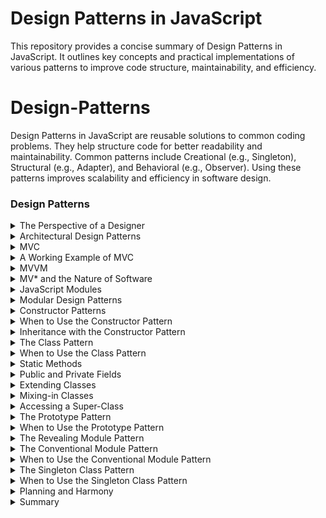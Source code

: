 # Design Patterns in JavaScript

This repository provides a concise summary of Design Patterns in JavaScript. It outlines key concepts and practical implementations of various patterns to improve code structure, maintainability, and efficiency.

# Design-Patterns

Design Patterns in JavaScript are reusable solutions to common coding problems. They help structure code for better readability and maintainability. Common patterns include Creational (e.g., Singleton), Structural (e.g., Adapter), and Behavioral (e.g., Observer). Using these patterns improves scalability and efficiency in software design.

### Design Patterns

<details>
  <summary>The Perspective of a Designer</summary>
  
- In software design, focusing on the user (another programmer) helps guide decisions. For example, a function designed to count occurrences of a substring could be written in multiple ways:

```js
function countNeedlesInHaystack(needle, haystack) {
    return haystack.split(needle).length - 1;
}
```
Design choices: Function names, parameters, and syntax all influence usability. Different patterns like object-oriented programming or function-based approaches can be used for the same problem.
```js
class Haystack {
    constructor(haystack) {
        this.haystack = haystack;
    }
    count(needle) {
        return this.haystack.split(needle).length - 1;
    }
}
```

## Characteristics of Good Design Patterns

- **Solves the problem well**: Aligns with the problem domain and makes it easier to express the solution.
- **Familiar and usable**: Other developers can quickly understand and use it.

## Hierarchical Patterns

Patterns can exist on both micro (small functions or components) and macro levels (entire system architectures). 

### For example:

- **Micro level**: Writing utility functions or modules using patterns.
- **Macro level**: Architectures like Model-View-Controller (MVC) for organizing entire applications.

## Familiarity and Maintainability

- Familiar design patterns allow for easy understanding and extension of code. A well-structured directory, like having an app/, models/, and utils/ folder, is also a pattern that enhances maintainability.

```js
// Conventional module pattern
const logger = {
    log: function (msg) {
        console.log(msg);
    }
};
```

```js
module.exports = logger;
```

## Popular JavaScript Design Patterns

- **Modular design**: Separating code into reusable modules.
```js
const myModule = (function () {
    let privateVar = "secret";
    return {
        publicMethod: function () {
            return privateVar;
        }
    };
})();
```

- **Factory pattern**: Creating objects without specifying the exact class of object that will be created.

```js
function CarFactory(type) {
    if (type === 'sedan') return new Sedan();
    if (type === 'SUV') return new SUV();
}
```
## Selecting the Right Design Pattern

- Effective design requires selecting the right pattern for the given context. Patterns should improve:

- **Reliability**: Reduces complexity, makes logic easy to follow.
- **Efficiency**: Streamlines code structure, minimizes time spent on organization.
- **Maintainability**: Adaptable to future changes or bug fixes.
- **Usability**: Easy to understand and integrate by other developers.

## Beware of Bad Patterns
- **Cargo culting**: Avoid copying patterns without understanding their purpose or context.
</details>

<details>
  <summary>Architectural Design Patterns</summary>
  
Architectural design patterns define how different parts of a codebase interact and communicate. As JavaScript frameworks like React and Angular evolve, these patterns influence the structure and flow of modern applications.

### Key Concepts
- **Architectural design patterns**: Define how modules communicate and work together in an application.
- **Modern frameworks**: React, Angular, and Vue often rely on similar architectural patterns, especially in separating data logic from rendering logic.

### The Importance of Separation
One of the most common architectural principles is the **separation of data logic and rendering logic**. This allows for more modular, maintainable code by ensuring that each part of the application has a distinct role. 

For example:
- **Data logic** deals with fetching, managing, and processing data.
- **Rendering logic** focuses on how the data is presented to the user.

This concept has its roots in the early **MVC (Model-View-Controller)** pattern, which is still widely used and forms the basis of many modern architectures.
</details>

<details>
  <summary>MVC</summary>
  
### MVC (Model-View-Controller)
**MVC** is a well-established architectural pattern that helps separate concerns in an application by splitting it into three main components:
1. **Model**: Manages the data and business logic. Any changes to the data affect the view.
2. **View**: Handles the presentation of data to the user. It interacts with the controller when user actions occur.
3. **Controller**: Acts as the intermediary between the model and the view, updating the model based on user actions and ensuring the view reflects the latest data.

</details>

<details>
  <summary>A Working Example of MVC</summary>
  
#### MVC Example: Mutable Number Application

```js
// Model: Manages data and logic for incrementing/decrementing a number
class MutableNumberModel {
    constructor(value) {
        this.value = value;
    }
    increment() {
        this.value++;
        this.onChangeCallback();
    }
    decrement() {
        this.value--;
        this.onChangeCallback();
    }
    registerChangeCallback(onChangeCallback) {
        this.onChangeCallback = onChangeCallback;
    }
}

// Controller: Bridges the model and view, handling interactions
class MutableNumberController {
    constructor(model, view) {
        this.model = model;
        this.view = view;
        this.model.registerChangeCallback(() => this.view.renderUpdate());
        this.view.registerIncrementCallback(() => this.model.increment());
        this.view.registerDecrementCallback(() => this.model.decrement());
    }
}

// View: Renders the number and listens for user actions
class MutableNumberView {
    constructor(model) {
        this.model = model;
    }
    registerIncrementCallback(onIncrementCallback) {
        this.onIncrementCallback = onIncrementCallback;
    }
    registerDecrementCallback(onDecrementCallback) {
        this.onDecrementCallback = onDecrementCallback;
    }
    renderUpdate() {
        this.numberSpan.textContent = this.model.value;
    }
    renderInitial() {
        this.container = document.createElement('div');
        this.numberSpan = document.createElement('span');
        this.incrementButton = document.createElement('button');
        this.decrementButton = document.createElement('button');
        
        this.incrementButton.textContent = '+';
        this.decrementButton.textContent = '-';
        this.incrementButton.onclick = () => this.onIncrementCallback();
        this.decrementButton.onclick = () => this.onDecrementCallback();

        this.container.appendChild(this.numberSpan);
        this.container.appendChild(this.incrementButton);
        this.container.appendChild(this.decrementButton);

        this.renderUpdate();
        return this.container;
    }
}

// Initialize and connect MVC components
const model = new MutableNumberModel(5);
const view = new MutableNumberView(model);
const controller = new MutableNumberController(model, view);
document.body.appendChild(view.renderInitial());
```

- In this example, the Model holds the data and updates it, while the View renders the updated data to the user. The Controller mediates between the two, responding to user actions (like clicking a button) and triggering updates in both the model and the view**.

### Why Separation Matters

- **Separating concerns across models, views, and controllers allows for better maintainability and scalability**:
- **Model**: Focuses solely on data and business rules, without worrying about how it's displayed.
- **View**: Deals only with rendering the data, without understanding the underlying logic.
- **Controller**: Manages communication between the model and view, orchestrating the flow of information and actions.

This separation helps developers understand where to add features or fix bugs, reducing the risk of accidentally affecting other parts of the codebase.
</details>

<details>
  <summary>MVVM</summary>
  
### Overview:
- **MVVM (Model-View-ViewModel)** is a design pattern similar to MVC, focusing on a clear separation between business logic, data, and UI rendering.
- It is commonly used in front-end development due to its ability to handle constantly updated views.

### MVVM Structure:
1. **Model**:
   - Represents the data and business logic.
   - Any changes in the Model will trigger updates in the View through data binding.
   
2. **View**:
   - Describes how the data is presented (structure, layout, and appearance).
   - Interacts with the **ViewModel** via a **Data Binding** mechanism.

3. **ViewModel**:
   - Acts as the intermediary between Model and View.
   - Facilitates communication through data binding.
   - Listens for changes in the Model and updates the View accordingly.

### Key Features:
- **Data Binding**: The core mechanism that synchronizes the Model and View. Changes in the Model reflect in the View, and user interactions in the View can update the Model.
- **Constant View Updates**: MVVM is well-suited for applications where the view must frequently change based on data mutations.

### Example in JavaScript Frameworks:
- **Angular**:
  - Utilizes **ng-model** for two-way data binding.
  - Example: `<input ng-model="dataModel">` allows changes in the Model to automatically update the input field and vice versa.

### Comparison with MVC:
- **MVVM** is more suitable for front-end applications with dynamic views.
- **MVC** is often preferred on the back-end due to its simpler, render-once nature.
</details>

<details>
  <summary>MV* and the Nature of Software</summary>
  
### Overview:
- **MV* (MVC, MVVM, and their variations)** are foundational patterns that JavaScript developers frequently encounter.
- These patterns revolve around the fundamental aspects of software: **input**, **processing**, and **output** of data.

### Key Concepts:
- **Input**: Data enters the system (e.g., user actions).
- **Processing**: Business logic handles and mutates the data.
- **Output**: The processed data is rendered or displayed to the user.

### Commonality of MV* Patterns:
- Variations of MVC and MVVM consistently arise due to their flexibility and clear separation of concerns.
- These patterns guide developers in structuring software systems to separate **data logic** from **presentation** effectively.

### Conclusion:
- Regardless of how systems are architected, most solutions will adopt principles similar to MVC or MVVM, organizing the code to manage the flow of data, its processing, and how it is presented.

</details>

<details>
  <summary>JavaScript Modules</summary>
  
# JavaScript Modules

### Overview:
- **Modules** in JavaScript used to refer to distinct, self-contained pieces of code within a file.
- **Modern Modules** follow the ECMAScript specification, where modules are separate files that can be imported and exported.

### Key Concepts:
1. **Exporting**:
   - Default export: `export default [item]` allows import with any local name.
   - Named export: `export { item as alias }` requires specifying the exact name when importing.
   - Example:
     ```javascript
     // Exporting in DropdownComponent.js
     export default DropdownComponent;
     ```

2. **Importing**:
   - Import default: 
     ```javascript
     import MyDropdown from './DropdownComponent.js';
     ```
   - Import named: 
     ```javascript
     import { MyClass as TheClass } from './things.js';
     ```

3. **Aggregating Exports**:
   - Group multiple exports into an `index.js` file for convenience:
     ```javascript
     // components/index.js
     export { default as DropdownComponent } from './DropdownComponent.js';
     export { default as AccordianComponent } from './AccordianComponent.js';
     ```

4. **Usage**:
   - Import everything from a file:
     ```javascript
     import * from 'components/index.js';
     ```

### Notes:
- **In Browsers**: Use `<script type="module">` for module support.
- **In Node.js**: Use `.mjs` extension or `--experimental-modules` flag for ES Modules.

</details>

<details>
  <summary>Modular Design Patterns</summary>
  

### Definition
- **Modular Design Patterns** refer to structures and conventions used to create individual JavaScript modules, each serving a specific abstraction.

### Key Principles
- **Single Responsibility**: Each module (file) should export a distinct abstraction.
- **File Structure**: Organize your directory and file structure to reflect the different abstractions clearly.

### Best Practices
- **Separation of Concerns**: Avoid cramming multiple abstractions into a single file. 
- If you find yourself repeating patterns within the same file, consider splitting them into separate modules for better clarity and maintainability.

</details>

<details>
  <summary>Constructor Patterns</summary>
  
### Definition
- The **Constructor pattern** involves using a constructor function to create objects and manually assigning methods to the prototype. It mimics classical OOP behavior in JavaScript.

### Key Concepts
1. **Constructor Function**:  
   - The object is created via a function, typically in the form of a function declaration:
     ```js
     function Book(title) {
       this.title = title;
     }
     ```
   
2. **Assigning to Prototype**:  
   - Methods are added to the prototype individually:
     ```js
     Book.prototype.getNumberOfPages = function() { /* ... */ };
     ```
   - Alternatively, the entire prototype is replaced with an object literal for cleaner code:
     ```js
     Book.prototype = {
       getNumberOfPages() { /* ... */ },
       renderFrontCover() { /* ... */ },
       renderBackCover() { /* ... */ }
     };
     ```

3. **Instantiation**:  
   - The `new` keyword is used to create a new instance:
     ```js
     const myBook = new Book('JavaScript Guide');
     ```

### Best Practice
- The second approach (replacing the prototype with an object literal) is preferred for its encapsulation and conciseness.

### Important Note
- This pattern was more common before the introduction of the `class` syntax in JavaScript.
</details>

<details>
  <summary>When to Use the Constructor Pattern</summary>
  
### Applicability
The **Constructor pattern** is suitable when you want to encapsulate a concept that:
- Is expressible as a noun (e.g., `NavigationComponent`, `StorageDevice`).
- Requires construction (you want to create instances).
- May vary between instances.

If the concept doesn’t fit these criteria (like a utility module with static methods), consider using another design pattern.

### Decline of Usage
The Constructor pattern is less favored since the introduction of the **class syntax** in JavaScript, which aligns more closely with traditional OOP languages.

</details>

<details>
  <summary>Inheritance with the Constructor Pattern</summary>
# Inheritance with the Constructor Pattern

### Basic Structure
To implement inheritance using the Constructor pattern, set up prototypes to create a prototypal tree. For example:

```js
function Animal() {}
Animal.prototype = {
  isAnimal: true,
  grow() {}
};

function Monkey() {}
Monkey.prototype = Object.create(Animal.prototype);
Monkey.prototype.isMonkey = true;
Monkey.prototype.screech = function() {};
```
- **Instantiation**
Instances of Monkey can access their own methods and those inherited from Animal:

```js
const monkey = new Monkey();
console.log(monkey.isAnimal); // true
console.log(monkey.isMonkey); // true
console.log(typeof monkey.grow); // "function"
console.log(typeof monkey.screech); // "function"
```

-**Bulk Assignment**

Instead of adding methods individually, you can use Object.assign() for a cleaner approach:

```js
Monkey.prototype = Object.assign(Object.create(Animal.prototype), {
  isMonkey: true,
  screech() {},
  groom() {}
});
```
</details>

<details>
  <summary>The Class Pattern</summary>
  
### Overview
The **Class pattern** is a modern approach in JavaScript, replacing the older Constructor pattern. It utilizes class definition syntax, making the language more expressive while still relying on the same prototypal mechanisms.

### Basic Structure
A class is defined using the `class` keyword. Here’s an example of a simple class representing a name:

```js
class Name {
  constructor(forename, surname) {
    this.forename = forename;
    this.surname = surname;
  }
  
  sayHello() {
    return `My name is ${this.forename} ${this.surname}`;
  }
}
```
-**Equivalent Constructor Function**

The class above can be translated into a traditional constructor function as follows:

```js
function Name(forename, surname) {
  this.forename = forename;
  this.surname = surname;
}

Name.prototype.sayHello = function() {
  return `My name is ${this.forename} ${this.surname}`;
};
```

- **Key Takeaway**
While the Class pattern offers a cleaner syntax, it functions similarly to the Constructor pattern. Both methods utilize the same underlying prototype system, so understanding the prototypal mechanism is still essential.
</details>

<details>
  <summary>When to Use the Class Pattern</summary>
  
### Appropriate Scenarios
The **Class pattern** is best utilized when:

1. **The concept is expressible as a noun:** It represents a distinct entity.
2. **The concept requires construction:** It needs to be instantiated to function.
3. **The concept will vary between instances:** Each instance should have unique properties.

### Examples of Suitable Concepts
- **Database Record:** Represents a piece of data, allowing for inquiry and manipulation.
- **Todo Item Component:** Represents a todo item, enabling it to be rendered.
- **Binary Tree:** Represents a binary-tree data structure.

### Evaluation Tips
If you're unsure whether to use the Class pattern, try writing some consumer code (pseudo code) that utilizes your abstraction. If it feels logical and easy to use, then the Class pattern is likely appropriate.

</details>

<details>
  <summary>Static Methods</summary>
  
### Definition
**Static methods and properties** are defined using the `static` keyword within a class. They are associated with the class itself rather than with instances of the class.

### Example
```javascript
class Accounts {
    static allAccounts = [];
    
    static tallyAllAccounts() {
        // ...
    }
}

// Usage
Accounts.tallyAllAccounts();
Accounts.allAccounts; // => []
```
## Adding Static Methods After Definition

- Static methods can also be added after the class has been defined:

```javascript
Accounts.countAccounts = () => {
    return Accounts.allAccounts.length;
};
```
-**Purpose**
- Static methods and properties are useful when the functionality or property pertains to the class as a whole rather than to any individual instance.
</details>

<details>
  <summary>Public and Private Fields</summary>
  ## Public Fields
- Public fields (properties) can be declared directly within the class definition:
    ```javascript
    class Rectangle {
        width = 100;
        height = 100;
    }
    ```
- These fields are initialized for each instance and are mutable. They are useful for setting sensible defaults, which can be overridden in the constructor:
    ```javascript
    class Rectangle {
        width = 100;
        height = 100;

        constructor(width, height) {
            if (width && !isNaN(width)) {
                this.width = width;
            }
            if (height && !isNaN(height)) {
                this.height = height;
            }
        }
    }
    ```

## Private Fields
- Private fields are declared with a `#` prefix:
    ```javascript
    class Rectangle {
        #width = 100;
        #height = 100;

        constructor(width, height) {
            if (width && !isNaN(width)) {
                this.#width = width;
            }
            if (height && !isNaN(height)) {
                this.#height = height;
            }
        }
    }
    ```
- Private fields are only accessible within the class itself. Sub-classes do not have access:
    ```javascript
    class Super {
        #private = 123;
    }

    class Sub {
        getPrivate() {
            return this.#private; // SyntaxError: Undefined private field
        }
    }
    ```

## Considerations
- JavaScript traditionally did not support private fields; programmers would use underscores (e.g., `_someProperty`) as a convention to indicate private properties.
- Use private fields cautiously, as they can limit code extensibility. Consider using pseudo-private fields with underscores if you want to allow some degree of access for extending classes.
</details>

<details>
  <summary>Extending Classes</summary>
  
## Inheritance
- Inheritance is achieved using the `class ... extends` syntax:
    ```javascript
    class Animal {}
    class Tiger extends Animal {}
    ```
- This syntax ensures that:
    - Each instance of `Tiger` has a `[[Prototype]]` that points to `Tiger.prototype`.
    - `Tiger.prototype` inherits from `Animal.prototype`.

## Prototype Chain Confirmation
- You can confirm the prototype chain using:
    ```javascript
    Object.getPrototypeOf(new Tiger()) === Tiger.prototype; // true
    Object.getPrototypeOf(Tiger.prototype) === Animal.prototype; // true
    ```
- This verifies the inheritance structure:
    - `new Tiger()` instances inherit from `Tiger.prototype`.
    - `Tiger.prototype` inherits from `Animal.prototype`.
      
</details>

<details>
  <summary>Mixing-in Classes</summary>
  
## Overview
- JavaScript lacks a native mixing-in mechanism, so mixing in methods can be achieved through:
  - Augmenting the prototype after class definition.
  - Inheriting from mixins as if they were superclasses.

## Augmenting Prototype
- You can augment a class's prototype using `Object.assign`:
    ```javascript
    const fooMixin = { foo() {} };
    const bazMixin = { baz() {} };
    class MyClass {}
    Object.assign(MyClass.prototype, fooMixin, bazMixin);
    ```
- **Limitation**: This method does not allow the class to override mixin methods:
    ```javascript
    class MyClass { foo() {} }
    Object.assign(MyClass.prototype, fooMixin, bazMixin);
    new MyClass().foo === fooMixin.foo; // true (not ideal)
    ```

## Inheritance for Mixing-in
- A better approach involves using subclass factories, which return a class extending a specified superclass:
    ```javascript
    const greetingsMixin = Super => class extends Super {
        hello() { return 'hello'; }
        hi() { return 'hi'; }
        heya() { return 'heya'; }
    };
    class Human {}
    class Programmer extends greetingsMixin(Human) {}
    new Programmer().hi(); // => "hi"
    ```

## Combining Multiple Mixins
- Implement a helper function to combine multiple subclass factories:
    ```javascript
    function mixin(...mixins) {
        return mixins.reduce((base, mixin) => {
            return mixin(base);
        }, Object);
    }
    ```
- **Usage**:
    ```javascript
    const alpha = Super => class extends Super { alphaMethod() {} };
    const bravo = Super => class extends Super { braveMethod() {} };
    class MyClass extends mixin(alpha, bravo) {
        myMethod() {}
    }
    ```
- **Result**: Instances of `MyClass` will have access to:
    - `myMethod` from `MyClass`.
    - `alphaMethod` from `alpha`.
    - `braveMethod` from `bravo`.

## Conclusion
- Mixing in methods can be tricky. Consider using libraries or established patterns to manage mixins effectively.
- Two approaches discussed:
  - Using `Object.assign()` to compose methods into a single prototype.
  - Creating an inheritance tree for a mixin hierarchy.
</details>

<details>
  <summary>Accessing a Super-Class</summary>
  
## Overview
- In classes defined using method definition syntax, the `super` binding provides access to the superclass and its properties.

## Calling the Super-Class Constructor
- The `super()` function calls the constructor of the superclass. If you define a constructor in a derived class, you **must** call `super()` before accessing or modifying `this`.

### Example:
```javascript
class Tiger extends Animal {
    constructor() {
        super(); // Call Animal's constructor
    }
}
```

- **Important Restrictions** 
Attempting to call super() after modifying the instance, or not calling it at all, will result in a ReferenceError:
```
javascript
class Tiger extends Animal {
    constructor() {
        this.someProperty = 123; // Error occurs here
        super();
    }
}
new Tiger();
// ! ReferenceError: You must call the super constructor in a derived class before accessing 'this' or returning from the derived constructor
```
- **Additional Information** 
T
he super binding and its peculiarities are discussed in more detail in Chapter 6, Primitives and Built-in Types (Function bindings section).

</details>

<details>
  <summary>The Prototype Pattern</summary>
  
## Overview
- The Prototype pattern uses plain objects as templates for other objects, allowing for direct extension without instantiation via `new` or `Constructor.prototype`.

## Creating a Template
- Begin by creating a template object that contains all methods and properties related to your abstraction.
  
### Example Template:
```javascript
const inputComponent = {
    name: 'Input Component',
    render() {
        return document.createElement('input');
    }
};
``` 
-**Convention**: Template objects start with a lowercase letter; constructor functions start with an uppercase letter.
## Instantiating Objects
Create specific instances using Object.create():
```
javascript
const inputA = Object.create(inputComponent);
const inputB = Object.create(inputComponent);
```

This sets the new object's internal [[Prototype]] to the template, allowing property access from the prototype.

-**Accessing Methods**:

```javascript
inputA.render(); // Calls the render method from inputComponent
Simplifying Object Creation
Introduce a method to the template for creating instances:

```javascript
inputComponent.extend = function() {
    return Object.create(this);
};
```
-**Create instances with less code**:
```javascript
const inputA = inputComponent.extend();
const inputB = inputComponent.extend();
```
-**Extending the Template**
To create new types of inputs, extend the template:
```javascript
const numericalInputComponent = Object.assign(inputComponent.extend(), {
    render() {
        const input = inputComponent.render.call(this);
        input.type = 'number';
        return input;
    }
});
```
Note: Use call() to reference and invoke the parent method, as super cannot be used in this context.
-**Naming Confusion**
The Prototype pattern may be better referred to as the Object Extension Pattern or No-Constructor Approach to Prototypal Inheritance, as it is less commonly used compared to classical OOP patterns.
</details>

<details>
  <summary>When to Use the Prototype Pattern</summary>
  
  - Summary to be added...
</details>

<details>
  <summary>The Revealing Module Pattern</summary>
  
  - Summary to be added...
</details>

<details>
  <summary>The Conventional Module Pattern</summary>
  
  - Summary to be added...
</details>

<details>
  <summary>When to Use the Conventional Module Pattern</summary>
  
  - Summary to be added...
</details>

<details>
  <summary>The Singleton Class Pattern</summary>
  
  - Summary to be added...
</details>

<details>
  <summary>When to Use the Singleton Class Pattern</summary>
  
  - Summary to be added...
</details>

<details>
  <summary>Planning and Harmony</summary>
  
  - Summary to be added...
</details>

<details>
  <summary>Summary</summary>
  
  - Summary to be added...
</details>
